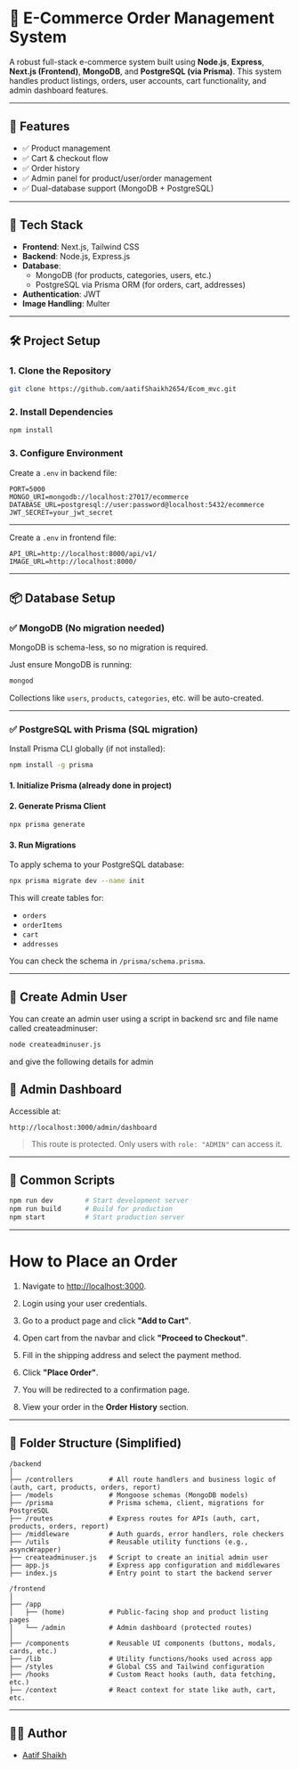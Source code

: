 
# 🛒 E-Commerce Order Management System

A robust full-stack e-commerce system built using **Node.js**, **Express**, **Next.js (Frontend)**, **MongoDB**, and **PostgreSQL (via Prisma)**. This system handles product listings, orders, user accounts, cart functionality, and admin dashboard features.

---

## 🚀 Features

- ✅ Product management
- ✅ Cart & checkout flow
- ✅ Order history
- ✅ Admin panel for product/user/order management
- ✅ Dual-database support (MongoDB + PostgreSQL)

---

## 🧠 Tech Stack

- **Frontend**: Next.js, Tailwind CSS
- **Backend**: Node.js, Express.js
- **Database**: 
  - MongoDB (for products, categories, users, etc.)
  - PostgreSQL via Prisma ORM (for orders, cart, addresses)
- **Authentication**: JWT
- **Image Handling**: Multer

---

## 🛠️ Project Setup

### 1. Clone the Repository

```bash
git clone https://github.com/aatifShaikh2654/Ecom_mvc.git
```

### 2. Install Dependencies

```bash
npm install
```

### 3. Configure Environment

Create a `.env` in backend file:

```env
PORT=5000
MONGO_URI=mongodb://localhost:27017/ecommerce
DATABASE_URL=postgresql://user:password@localhost:5432/ecommerce
JWT_SECRET=your_jwt_secret
```

---

Create a `.env` in frontend file:
```env
API_URL=http://localhost:8000/api/v1/
IMAGE_URL=http://localhost:8000/
```

---


## 📦 Database Setup

### ✅ MongoDB (No migration needed)

MongoDB is schema-less, so no migration is required.

Just ensure MongoDB is running:

```bash
mongod
```

Collections like `users`, `products`, `categories`, etc. will be auto-created.

---

### ✅ PostgreSQL with Prisma (SQL migration)

Install Prisma CLI globally (if not installed):

```bash
npm install -g prisma
```

#### 1. Initialize Prisma (already done in project)

#### 2. Generate Prisma Client

```bash
npx prisma generate
```

#### 3. Run Migrations

To apply schema to your PostgreSQL database:

```bash
npx prisma migrate dev --name init
```

This will create tables for:

- `orders`
- `orderItems`
- `cart`
- `addresses`

You can check the schema in `/prisma/schema.prisma`.

---

## 👤 Create Admin User

You can create an admin user using a script in backend src and file name called createadminuser:

```bash
node createadminuser.js
```

and give the following details for admin

## 🔑 Admin Dashboard

Accessible at:

```
http://localhost:3000/admin/dashboard
```

> This route is protected. Only users with `role: "ADMIN"` can access it.

---

## 💬 Common Scripts

```bash
npm run dev        # Start development server
npm run build      # Build for production
npm start          # Start production server
```

---

# How to Place an Order

1. Navigate to [http://localhost:3000](http://localhost:3000).

2. Login using your user credentials.

3. Go to a product page and click **"Add to Cart"**.

4. Open cart from the navbar and click **"Proceed to Checkout"**.

5. Fill in the shipping address and select the payment method.

6. Click **"Place Order"**.

7. You will be redirected to a confirmation page.

8. View your order in the **Order History** section.


---

## 📁 Folder Structure (Simplified)

```
/backend
│
├── /controllers         # All route handlers and business logic of (auth, cart, products, orders, report)
├── /models              # Mongoose schemas (MongoDB models)
├── /prisma              # Prisma schema, client, migrations for PostgreSQL
├── /routes              # Express routes for APIs (auth, cart, products, orders, report)
├── /middleware          # Auth guards, error handlers, role checkers
├── /utils               # Reusable utility functions (e.g., asyncWrapper)
├── createadminuser.js   # Script to create an initial admin user
├── app.js               # Express app configuration and middlewares
├── index.js             # Entry point to start the backend server

/frontend
│
├── /app
│   ├── (home)           # Public-facing shop and product listing pages
│   └── /admin           # Admin dashboard (protected routes)
│
├── /components          # Reusable UI components (buttons, modals, cards, etc.)
├── /lib                 # Utility functions/hooks used across app
├── /styles              # Global CSS and Tailwind configuration
├── /hooks               # Custom React hooks (auth, data fetching, etc.)
├── /context             # React context for state like auth, cart, etc.

```

---



## 👨‍💻 Author

- [Aatif Shaikh](https://github.com/aatifShaikh2654)

